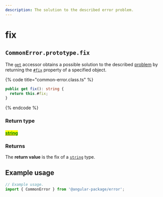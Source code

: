 ```yaml
---
description: The solution to the described error problem.
---
```


# fix

## `CommonError.prototype.fix`

The [`get`](https://developer.mozilla.org/en-US/docs/Web/JavaScript/Reference/Functions/get) accessor obtains a possible solution to the described [problem](problem.md) by returning the [`#fix`](../../properties/instance/fix.md) property of a specified object.

{% code title="common-error.class.ts" %}
```typescript
public get fix(): string {
  return this.#fix;
}
```
{% endcode %}

### Return type

#### <mark style="color:green;"></mark>[<mark style="color:green;">string</mark>](https://developer.mozilla.org/en-US/docs/Web/JavaScript/Reference/Global\_Objects/String)<mark style="color:green;"></mark>

### Returns

The **return value** is the fix of a [`string`](https://developer.mozilla.org/en-US/docs/Web/JavaScript/Reference/Global\_Objects/String) type.

## Example usage

```typescript
// Example usage.
import { CommonError } from '@angular-package/error';


```

